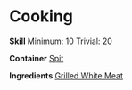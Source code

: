 <!-- TITLE: White Meat Jerky -->
<!-- SUBTITLE: Dehydrated grilled white meat -->

# Cooking
**Skill**
Minimum: 10
Trivial: 20

**Container**
[Spit](spit)

**Ingredients**
[Grilled White Meat](grilled-white-meat)